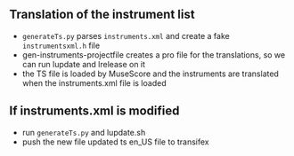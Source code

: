 Translation of the instrument list
---

* `generateTs.py` parses `instruments.xml` and create a fake `instrumentsxml.h` file
* gen-instruments-projectfile creates a pro file for the translations, so we can run lupdate and lrelease on it
* the TS file is loaded by MuseScore and the instruments are translated when the instruments.xml file is loaded

If instruments.xml is modified
--

* run `generateTs.py` and lupdate.sh
* push the new file updated ts en_US file to transifex